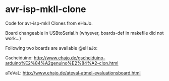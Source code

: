 # avr-isp-mkII-clone

Code for avr-isp-mkII Clones from eHaJo.

Board changeable in USBtoSerial.h (whyever, boards-def in makefile did not work...)

Following two boards are available @eHaJo:

Gscheiduino:  http://www.ehajo.de/gscheiduino-arduino%E2%84%A2genuino%E2%84%A2-clon.html

aTeVaL:       http://www.ehajo.de/ateval-atmel-evaluationsboard.html

